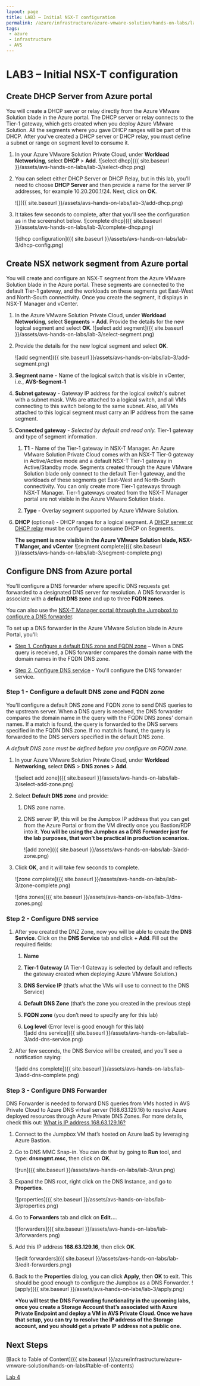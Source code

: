 ```yaml
---
layout: page
title: LAB3 – Initial NSX-T configuration
permalink: /azure/infrastructure/azure-vmware-solution/hands-on-labs/lab-3
tags: 
 - azure
 - infrastructure
 - AVS
---
```


# LAB3 – Initial NSX-T configuration

## Create DHCP Server from Azure portal

You will create a DHCP server or relay directly from the Azure VMware Solution
blade in the Azure portal. The DHCP server or relay connects to the Tier-1
gateway, which gets created when you deploy Azure VMware Solution. All the
segments where you gave DHCP ranges will be part of this DHCP. After you've
created a DHCP server or DHCP relay, you must define a subnet or range on
segment level to consume it.

1. In your Azure VMware Solution Private Cloud, under **Workload Networking**,
   select **DHCP** \> **Add**.
   ![select dhcp]({{ site.baseurl }}/assets/avs-hands-on-labs/lab-3/select-dhcp.png)

2. You can select either DHCP Server or DHCP Relay, but in this lab, you’ll
   need to choose **DHCP Server** and then provide a name for the server IP
   addresses, for example 10.20.200.1/24. Next, click on **OK**.

   ![]({{ site.baseurl }}/assets/avs-hands-on-labs/lab-3/add-dhcp.png)

3. It takes few seconds to complete, after that you’ll see the configuration as
   in the screenshot below.
    ![complete dhcp]({{ site.baseurl }}/assets/avs-hands-on-labs/lab-3/complete-dhcp.png)  
  
   ![dhcp configuration]({{ site.baseurl }}/assets/avs-hands-on-labs/lab-3/dhcp-config.png)

## Create NSX network segment from Azure portal

You will create and configure an NSX-T segment from the Azure VMware Solution
blade in the Azure portal. These segments are connected to the default Tier-1
gateway, and the workloads on these segments get East-West and North-South
connectivity. Once you create the segment, it displays in NSX-T Manager and
vCenter.

1. In the Azure VMware Solution Private Cloud, under **Workload Networking**,
   select **Segments** \> **Add**. Provide the details for the new logical
   segment and select **OK**.
    ![select add segment]({{ site.baseurl }}/assets/avs-hands-on-labs/lab-3/select-segment.png)

2. Provide the details for the new logical segment and select
   **OK**.

    ![add segment]({{ site.baseurl }}/assets/avs-hands-on-labs/lab-3/add-segment.png)

3. **Segment name** - Name of the logical switch that is visible in vCenter,
   i.e., **AVS-Segment-1**

4. **Subnet gateway** - Gateway IP address for the logical switch's subnet with
   a subnet mask. VMs are attached to a logical switch, and all VMs connecting
   to this switch belong to the same subnet. Also, all VMs attached to this
   logical segment must carry an IP address from the same segment.

5. **Connected gateway** - *Selected by default and read only.* Tier-1 gateway
   and type of segment information.

   1. **T1** - Name of the Tier-1 gateway in NSX-T Manager. An Azure VMware
      Solution Private Cloud comes with an NSX-T Tier-0 gateway in
      Active/Active mode and a default NSX-T Tier-1 gateway in Active/Standby
      mode. Segments created through the Azure VMware Solution blade only
      connect to the default Tier-1 gateway, and the workloads of these
      segments get East-West and North-South connectivity. You can only create
      more Tier-1 gateways through NSX-T Manager. Tier-1 gateways created from
      the NSX-T Manager portal are not visible in the Azure VMware Solution
      blade.
  
   2. **Type** - Overlay segment supported by Azure VMware Solution.

6. **DHCP** (optional) - DHCP ranges for a logical segment. A [DHCP server or
   DHCP relay](https://docs.microsoft.com/en-us/azure/azure-vmware/configure-nsx-network-components-azure-portal#create-a-dhcp-server-or-dhcp-relay-in-the-azure-portal)
   must be configured to consume DHCP on Segments.
  
   **The segment is now visible in the Azure VMware Solution blade, NSX-T
   Manger, and vCenter**
    ![segment complete]({{ site.baseurl }}/assets/avs-hands-on-labs/lab-3/segment-complete.png)

## Configure DNS from Azure portal

You'll configure a DNS forwarder where specific DNS requests get forwarded to a
designated DNS server for resolution. A DNS forwarder is associate with a
**default DNS zone** and up to three **FQDN zones**.

You can also use the [NSX-T Manager portal (through the Jumpbox) to configure a
DNS
forwarder](https://docs.vmware.com/en/VMware-NSX-T-Data-Center/2.5/administration/GUID-A0172881-BB25-4992-A499-14F9BE3BE7F2.html).

To set up a DNS forwarder in the Azure VMware Solution blade in Azure Portal,
you'll:

- [Step 1. Configure a default DNS zone and FQDN
  zone](https://docs.microsoft.com/en-us/azure/azure-vmware/configure-nsx-network-components-azure-portal#step-1-configure-a-default-dns-zone-and-fqdn-zone)
  – When a DNS query is received, a DNS forwarder compares the domain name
  with the domain names in the FQDN DNS zone.

- [Step 2. Configure DNS
  service](https://docs.microsoft.com/en-us/azure/azure-vmware/configure-nsx-network-components-azure-portal#step-2-configure-dns-service)
  \- You'll configure the DNS forwarder service.

### Step 1 - Configure a default DNS zone and FQDN zone

You'll configure a default DNS zone and FQDN zone to send DNS queries to the
upstream server. When a DNS query is received, the DNS forwarder compares the
domain name in the query with the FQDN DNS zones' domain names. If a match is
found, the query is forwarded to the DNS servers specified in the FQDN DNS zone.
If no match is found, the query is forwarded to the DNS servers specified in the
default DNS zone.

*A default DNS zone must be defined before you configure an FQDN zone.*

1. In your Azure VMware Solution Private Cloud, under **Workload Networking**,
   select **DNS** \> **DNS zones** \> **Add**.

   ![select add zone]({{ site.baseurl }}/assets/avs-hands-on-labs/lab-3/select-add-zone.png)

2. Select **Default DNS zone** and provide:

   1. DNS zone name.

   2. DNS server IP, this will be the Jumpbox IP address that you can get from
      the Azure Portal or from the VM directly once you Bastion/RDP into it.
      **You will be using the Jumpbox as a DNS Forwarder just for the lab
      purposes, that won’t be practical in production scenarios.**

      ![add zone]({{ site.baseurl }}/assets/avs-hands-on-labs/lab-3/add-zone.png)

3. Click **OK**, and it will take few seconds to complete.

   ![zone complete]({{ site.baseurl }}/assets/avs-hands-on-labs/lab-3/zone-complete.png)

   ![dns zones]({{ site.baseurl }}/assets/avs-hands-on-labs/lab-3/dns-zones.png)

### Step 2 - Configure DNS service

1. After you created the DNZ Zone, now you will be able to create the **DNS
   Service**. Click on the **DNS Service** tab and click **+ Add**. Fill out
   the required fields:

   1. **Name**

   2. **Tier-1 Gateway** (A Tier-1 Gateway is selected by default and reflects
      the gateway created when deploying Azure VMware Solution.)

   3. **DNS Service IP** (that’s what the VMs will use to connect to the DNS
      Service)

   4. **Default DNS Zone** (that’s the zone you created in the previous step)

   5. **FQDN zone** (you don’t need to specify any for this lab)

   6. **Log level** (Error level is good enough for this lab)  
      ![add dns service]({{ site.baseurl }}/assets/avs-hands-on-labs/lab-3/add-dns-service.png)

2. After few seconds, the DNS Service will be created, and you’ll see a
   notification saying:

    ![add dns complete]({{ site.baseurl }}/assets/avs-hands-on-labs/lab-3/add-dns-complete.png)

### Step 3 - Configure DNS Forwarder

DNS Forwarder is needed to forward DNS queries from VMs hosted in AVS Private
Cloud to Azure DNS virtual server (168.63.129.16) to resolve Azure deployed
resources through Azure Private DNS Zones. For more details, check this out:
[What is IP address
168.63.129.16?](https://docs.microsoft.com/en-us/azure/virtual-network/what-is-ip-address-168-63-129-16)

1. Connect to the Jumpbox VM that’s hosted on Azure IaaS by leveraging Azure
   Bastion.

2. Go to DNS MMC Snap-in. You can do that by going to **Run** tool, and type:
   **dnsmgmt.msc**, then click on **OK**.

   ![run]({{ site.baseurl }}/assets/avs-hands-on-labs/lab-3/run.png)

3. Expand the DNS root, right click on the DNS Instance, and go to
   **Properties**.

    ![properties]({{ site.baseurl }}/assets/avs-hands-on-labs/lab-3/properties.png)

4. Go to **Forwarders** tab and click on **Edit…**.  
  
    ![forwarders]({{ site.baseurl }}/assets/avs-hands-on-labs/lab-3/forwarders.png)

5. Add this IP address **168.63.129.16**, then click **OK**.

    ![edit forwarders]({{ site.baseurl }}/assets/avs-hands-on-labs/lab-3/edit-forwarders.png)

6. Back to the **Properties** dialog, you can click **Apply**, then **OK** to
   exit. This should be good enough to configure the Jumpbox as a DNS
   Forwarder.
   ![apply]({{ site.baseurl }}/assets/avs-hands-on-labs/lab-3/apply.png)

    **\*You will test the DNS Forwarding functionality in the upcoming labs, once you
    create a Storage Account that’s associated with Azure Private Endpoint and
    deploy a VM in AVS Private Cloud. Once we have that setup, you can try to
    resolve the IP address of the Storage account, and you should get a private IP
    address not a public one.**

## Next Steps

[Back to Table of Content]({{ site.baseurl }}/azure/infrastructure/azure-vmware-solution/hands-on-labs#table-of-contents)

[Lab 4](lab-4)

